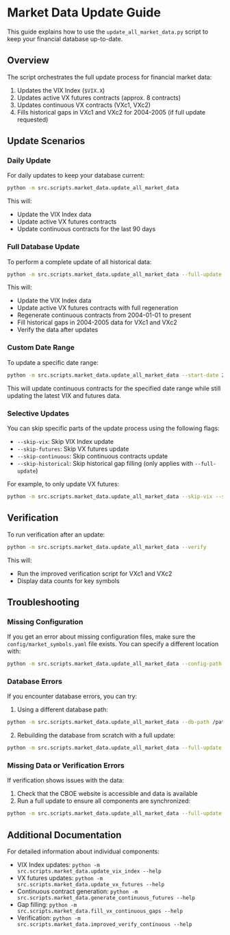 # Market Data Update Guide

This guide explains how to use the `update_all_market_data.py` script to keep your financial database up-to-date.

## Overview

The script orchestrates the full update process for financial market data:
1. Updates the VIX Index (`$VIX.X`)
2. Updates active VX futures contracts (approx. 8 contracts)
3. Updates continuous VX contracts (VXc1, VXc2)
4. Fills historical gaps in VXc1 and VXc2 for 2004-2005 (if full update requested)

## Update Scenarios

### Daily Update

For daily updates to keep your database current:

```bash
python -m src.scripts.market_data.update_all_market_data
```

This will:
- Update the VIX Index data
- Update active VX futures contracts
- Update continuous contracts for the last 90 days

### Full Database Update

To perform a complete update of all historical data:

```bash
python -m src.scripts.market_data.update_all_market_data --full-update --verify
```

This will:
- Update the VIX Index data
- Update active VX futures contracts with full regeneration
- Regenerate continuous contracts from 2004-01-01 to present
- Fill historical gaps in 2004-2005 data for VXc1 and VXc2
- Verify the data after updates

### Custom Date Range

To update a specific date range:

```bash
python -m src.scripts.market_data.update_all_market_data --start-date 2023-01-01 --end-date 2023-12-31
```

This will update continuous contracts for the specified date range while still updating the latest VIX and futures data.

### Selective Updates

You can skip specific parts of the update process using the following flags:

- `--skip-vix`: Skip VIX Index update
- `--skip-futures`: Skip VX futures update
- `--skip-continuous`: Skip continuous contracts update
- `--skip-historical`: Skip historical gap filling (only applies with `--full-update`)

For example, to only update VX futures:

```bash
python -m src.scripts.market_data.update_all_market_data --skip-vix --skip-continuous
```

## Verification

To run verification after an update:

```bash
python -m src.scripts.market_data.update_all_market_data --verify
```

This will:
- Run the improved verification script for VXc1 and VXc2
- Display data counts for key symbols

## Troubleshooting

### Missing Configuration

If you get an error about missing configuration files, make sure the `config/market_symbols.yaml` file exists. You can specify a different location with:

```bash
python -m src.scripts.market_data.update_all_market_data --config-path /path/to/config.yaml
```

### Database Errors

If you encounter database errors, you can try:

1. Using a different database path:
```bash
python -m src.scripts.market_data.update_all_market_data --db-path /path/to/database.duckdb
```

2. Rebuilding the database from scratch with a full update:
```bash
python -m src.scripts.market_data.update_all_market_data --full-update
```

### Missing Data or Verification Errors

If verification shows issues with the data:

1. Check that the CBOE website is accessible and data is available
2. Run a full update to ensure all components are synchronized:
```bash
python -m src.scripts.market_data.update_all_market_data --full-update --verify
```

## Additional Documentation

For detailed information about individual components:

- VIX Index updates: `python -m src.scripts.market_data.update_vix_index --help`
- VX futures updates: `python -m src.scripts.market_data.update_vx_futures --help`
- Continuous contract generation: `python -m src.scripts.market_data.generate_continuous_futures --help`
- Gap filling: `python -m src.scripts.market_data.fill_vx_continuous_gaps --help`
- Verification: `python -m src.scripts.market_data.improved_verify_continuous --help` 